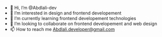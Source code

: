 - 👋 Hi, I’m @Abdlali-dev
- 👀 I’m interested in design and frontend developement
- 🌱 I’m currently learning frontend developement technologies
- 💞️ I’m looking to collaborate on frontend developement and web design
- 📫 How to reach me Abdlali.developer@gmail.com

<!---
Abdlali-dev/Abdlali-dev is a ✨ special ✨ repository because its `README.md` (this file) appears on your GitHub profile.
You can click the Preview link to take a look at your changes.
--->
